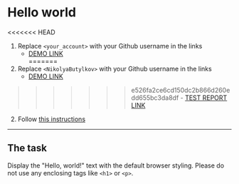 # Hello world
<<<<<<< HEAD
1. Replace `<your_account>` with your Github username in the links
    - [DEMO LINK](https://NikolayButylkov.github.io/layout_hello-world/) <br>
=======
1. Replace `<NikolyaButylkov>` with your Github username in the links
    - [DEMO LINK](https://NikolayButylkov.github.io/layout_hello-world/)
>>>>>>> e526fa2ce6cd150dc2b866d260edd655bc3da8df
    - [TEST REPORT LINK](https://NikolayButylkov.github.io/layout_hello-world/report/html_report/)
2. Follow [this instructions](https://mate-academy.github.io/layout_task-guideline/)
___

## The task 
Display the "Hello, world!" text with the default browser styling. Please do not 
use any enclosing tags like `<h1>` or `<p>`.
